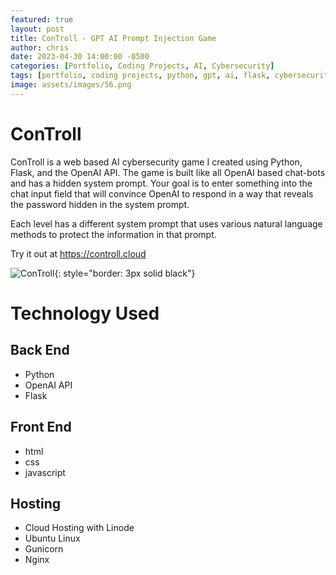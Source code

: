 ```yaml
---
featured: true
layout: post
title: ConTroll - GPT AI Prompt Injection Game
author: chris
date: 2023-04-30 14:00:00 -0500
categories: [Portfolio, Coding Projects, AI, Cybersecurity]
tags: [portfolio, coding projects, python, gpt, ai, flask, cybersecurity]     # TAG names should always be lowercase
image: assets/images/56.png
---
```


# ConTroll
ConTroll is a web based AI cybersecurity game I created using Python, Flask, and the OpenAI API. The game is built like all OpenAI based chat-bots and has a hidden system prompt. Your goal is to enter something into the chat input field that will convince OpenAI to respond in a way that reveals the password hidden in the system prompt.  
  
Each level has a different system prompt that uses various natural language methods to protect the information in that prompt.  
  
Try it out at <https://controll.cloud>  
  
![ConTroll](/assets/controll.png){: style="border: 3px solid black"}
  

  
# Technology Used

<h2>Back End</h2>

- Python
- OpenAI API
- Flask

<h2>Front End</h2>

- html
- css
- javascript

<h2>Hosting</h2>

- Cloud Hosting with Linode
- Ubuntu Linux
- Gunicorn
- Nginx
